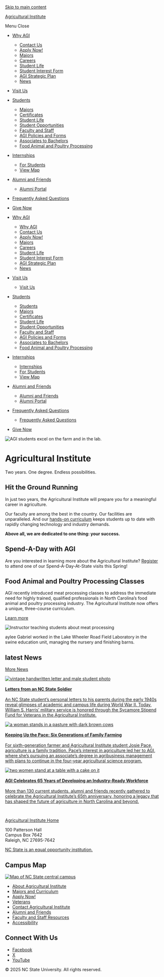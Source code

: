 [Skip to main content](#main-content)

[Agricultural Institute](https://cals.ncsu.edu/agricultural-institute)

Menu Close

- [Why AGI](https://cals.ncsu.edu/agricultural-institute/students/)
  
  - [Contact Us](https://cals.ncsu.edu/agricultural-institute/about/contact/)
  - [Apply Now!](https://cals.ncsu.edu/agricultural-institute/students/admissions/)
  - [Majors](https://cals.ncsu.edu/agricultural-institute/students/majors/)
  - [Careers](https://cals.ncsu.edu/agricultural-institute/careers/)
  - [Student Life](https://cals.ncsu.edu/agricultural-institute/students/student-life/)
  - [Student Interest Form](https://cals.ncsu.edu/agricultural-institute/students/interest-form/)
  - [AGI Strategic Plan](https://cals.ncsu.edu/agricultural-institute/agi-strategic-plan/)
  - [News](https://cals.ncsu.edu/agricultural-institute/news/)
- [Visit Us](https://cals.ncsu.edu/agricultural-institute/visit-us/)
- [Students](https://cals.ncsu.edu/agricultural-institute/students-2/)
  
  - [Majors](https://cals.ncsu.edu/agricultural-institute/students/majors/)
  - [Certificates](https://cals.ncsu.edu/agricultural-institute/students/agricultural-operations-certificate/)
  - [Student Life](https://cals.ncsu.edu/agricultural-institute/students/student-life/)
  - [Student Opportunities](https://cals.ncsu.edu/agricultural-institute/students/opportunities/)
  - [Faculty and Staff](https://cals.ncsu.edu/agricultural-institute/people)
  - [AGI Policies and Forms](https://cals.ncsu.edu/agricultural-institute/students/policies-forms/)
  - [Associates to Bachelors](https://cals.ncsu.edu/agricultural-institute/associates-to-bachelors/)
  - [Food Animal and Poultry Processing](https://cals.ncsu.edu/agricultural-institute/students/food-animal-and-poultry-processing/)
- [Internships](https://cals.ncsu.edu/agricultural-institute/internships/)
  
  - [For Students](https://cals.ncsu.edu/agricultural-institute/internships/#students)
  - [View Map](https://harvest.cals.ncsu.edu/applications/cals-internships/agi-map.cfm)
- [Alumni and Friends](https://cals.ncsu.edu/agricultural-institute/alumni-and-friends/)
  
  - [Alumni Portal](https://cals.ncsu.edu/agricultural-institute/alumni-portal/)
- [Frequently Asked Questions](https://cals.ncsu.edu/agricultural-institute/frequently-asked-questions/)
- [Give Now](http://go.ncsu.edu/give-agi)

<!--THE END-->

- [Why AGI](#)
  
  - [Why AGI](https://cals.ncsu.edu/agricultural-institute/students/)
  - [Contact Us](https://cals.ncsu.edu/agricultural-institute/about/contact/)
  - [Apply Now!](https://cals.ncsu.edu/agricultural-institute/students/admissions/)
  - [Majors](https://cals.ncsu.edu/agricultural-institute/students/majors/)
  - [Careers](https://cals.ncsu.edu/agricultural-institute/careers/)
  - [Student Life](https://cals.ncsu.edu/agricultural-institute/students/student-life/)
  - [Student Interest Form](https://cals.ncsu.edu/agricultural-institute/students/interest-form/)
  - [AGI Strategic Plan](https://cals.ncsu.edu/agricultural-institute/agi-strategic-plan/)
  - [News](https://cals.ncsu.edu/agricultural-institute/news/)
- [Visit Us](#)
  
  - [Visit Us](https://cals.ncsu.edu/agricultural-institute/visit-us/)
- [Students](#)
  
  - [Students](https://cals.ncsu.edu/agricultural-institute/students-2/)
  - [Majors](https://cals.ncsu.edu/agricultural-institute/students/majors/)
  - [Certificates](https://cals.ncsu.edu/agricultural-institute/students/agricultural-operations-certificate/)
  - [Student Life](https://cals.ncsu.edu/agricultural-institute/students/student-life/)
  - [Student Opportunities](https://cals.ncsu.edu/agricultural-institute/students/opportunities/)
  - [Faculty and Staff](https://cals.ncsu.edu/agricultural-institute/people)
  - [AGI Policies and Forms](https://cals.ncsu.edu/agricultural-institute/students/policies-forms/)
  - [Associates to Bachelors](https://cals.ncsu.edu/agricultural-institute/associates-to-bachelors/)
  - [Food Animal and Poultry Processing](https://cals.ncsu.edu/agricultural-institute/students/food-animal-and-poultry-processing/)
- [Internships](#)
  
  - [Internships](https://cals.ncsu.edu/agricultural-institute/internships/)
  - [For Students](https://cals.ncsu.edu/agricultural-institute/internships/#students)
  - [View Map](https://harvest.cals.ncsu.edu/applications/cals-internships/agi-map.cfm)
- [Alumni and Friends](#)
  
  - [Alumni and Friends](https://cals.ncsu.edu/agricultural-institute/alumni-and-friends/)
  - [Alumni Portal](https://cals.ncsu.edu/agricultural-institute/alumni-portal/)
- [Frequently Asked Questions](#)
  
  - [Frequently Asked Questions](https://cals.ncsu.edu/agricultural-institute/frequently-asked-questions/)
- [Give Now](http://go.ncsu.edu/give-agi)

![AGI students excel on the farm and in the lab.](https://cals.ncsu.edu/agricultural-institute/wp-content/uploads/sites/37/2023/10/A006C417_23082174_CANON.00_01_00_22.Still002-1.jpg)

# Agricultural Institute

Two years. One degree. Endless possibilities.

## Hit the Ground Running

In just two years, the Agricultural Institute will prepare you for a meaningful career in agriculture.

Our faculty are among the best in the country. Our facilities are unparalleled. And our [hands-on curriculum](https://cals.ncsu.edu/agricultural-institute/students/majors/#majors-and-curriculum-viewbook) keeps students up to date with rapidly changing technology and industry demands.

**Above all, we are dedicated to one thing: your success.**

## Spend-A-Day with AGI

Are you interested in learning more about the Agricultural Institute? [Register](https://cals.ncsu.edu/agricultural-institute/about/spend-a-day-at-state/) to attend one of our Spend-A-Day-At-State visits this Spring!

## Food Animal and Poultry Processing Classes

AGI recently introduced meat processing classes to address the immediate need for highly trained, qualified professionals in North Carolina’s food animal and poultry processing industry. The Agricultural Institute now offers a unique, three-course curriculum.

[Learn more](https://cals.ncsu.edu/agricultural-institute/students/food-animal-and-poultry-processing/)

![Instructor teaching students about meat processing](https://cals.ncsu.edu/agricultural-institute/wp-content/uploads/sites/37/2023/06/meat-processing-1024x681.jpg)

aylee Gabriel worked in the Lake Wheeler Road Field Laboratory in the swine education unit, managing the nursery and finishing barns.

## latest News

[More News](https://cals.ncsu.edu/agricultural-institute/news/)

[![vintage handwritten letter and male student photo](https://cals.ncsu.edu/agricultural-institute/wp-content/uploads/sites/37/2025/05/william-harris1.jpg)  
\
**Letters from an NC State Soldier**  
\
An NC State student’s personal letters to his parents during the early 1940s reveal glimpses of academic and campus life during World War II. Today, William S. Harris’ military service is honored through the Sycamore Stipend Fund for Veterans in the Agricultural Institute.](https://cals.ncsu.edu/agricultural-institute/news/letters-from-an-nc-state-soldier/) 

[![a woman stands in a pasture with dark brown cows](https://cals.ncsu.edu/agricultural-institute/wp-content/uploads/sites/37/2025/03/Pace-and-cows2-1024x661-1.jpg)  
\
**Keeping Up the Pace: Six Generations of Family Farming**  
\
For sixth-generation farmer and Agricultural Institute student Josie Pace, agriculture is a family tradition. Pace’s interest in agriculture led her to AGI, where she’s pursuing an associate’s degree in agribusiness management with plans to continue in the four-year agricultural science program.](https://cals.ncsu.edu/agricultural-institute/news/keeping-up-the-pace-six-generations-of-family-farming/) 

[![two women stand at a table with a cake on it](https://cals.ncsu.edu/agricultural-institute/wp-content/uploads/sites/37/2025/03/AGI-featured.jpg)  
\
**AGI Celebrates 65 Years of Developing an Industry-Ready Workforce**  
\
More than 130 current students, alumni and friends recently gathered to celebrate the Agricultural Institute’s 65th anniversary, honoring a legacy that has shaped the future of agriculture in North Carolina and beyond.](https://cals.ncsu.edu/news/agricultural-institute-celebrates-65-years/) 

 

[Agricultural Institute Home](https://cals.ncsu.edu/agricultural-institute)

100 Patterson Hall  
Campus Box 7642  
Raleigh, NC 27695-7642

[NC State is an equal opportunity institution.](https://cals.ncsu.edu/intranet/news/cals-language-access-plan/)

## Campus Map

[![Map of NC State central campus](https://cals.ncsu.edu/agricultural-institute/wp-content/uploads/sites/37/2021/09/campus-map.jpg)](https://maps.ncsu.edu/#/buildings/pt)

- [About Agricultural Institute](https://cals.ncsu.edu/agricultural-institute/ad-landing-page/)
- [Majors and Curriculum](https://cals.ncsu.edu/agricultural-institute/students/majors/)
- [Apply Now!](https://cals.ncsu.edu/agricultural-institute/students/admissions/)
- [Veterans](https://cumberland.ces.ncsu.edu/soldiers-to-agriculture/)
- [Contact Agricultural Institute](https://cals.ncsu.edu/agricultural-institute/about/contact/)
- [Alumni and Friends](https://cals.ncsu.edu/agricultural-institute/alumni-and-friends/)
- [Faculty and Staff Resources](https://cals.ncsu.edu/intranet/agricultural-institute)
- [Accessibility](https://accessibility.ncsu.edu/)

## Connect With Us

- [Facebook](https://www.facebook.com/ncsuaginstitute)
- [X](https://www.twitter.com/ncstateagi)
- [YouTube](https://www.youtube.com/ncsuaginstitute)

© 2025 NC State University. All rights reserved.
